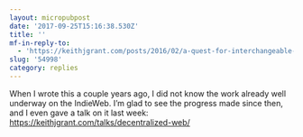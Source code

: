 ```yaml
---
layout: micropubpost
date: '2017-09-25T15:16:38.530Z'
title: ''
mf-in-reply-to:
  - 'https://keithjgrant.com/posts/2016/02/a-quest-for-interchangeable-parts/'
slug: '54998'
category: replies
---
```

When I wrote this a couple years ago, I did not know the work already well underway on the IndieWeb. I’m glad to see the progress made since then, and I even gave a talk on it last week: https://keithjgrant.com/talks/decentralized-web/
